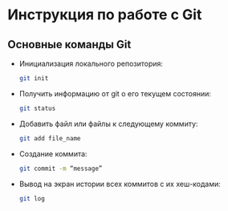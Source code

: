 # Инструкция по работе с Git

## Основные команды Git

* Инициализация локального репозитория:
    ```sh
    git init
    ```

* Получить информацию от git о его текущем состоянии:
    ```sh
    git status
    ```

* Добавить файл или файлы к следующему коммиту:
    ```sh
    git add file_name
    ```

* Создание коммита:
    ```sh
    git commit -m “message”
    ```

* Вывод на экран истории всех коммитов с их хеш-кодами:
    ```sh
    git log
    ```

